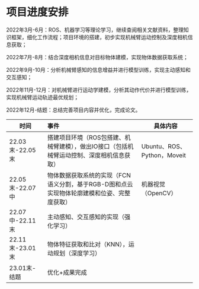 # 项目进度安排

2022年3月-6月：ROS、机器学习等理论学习，继续查阅相关文献资料，整理知识框架，细化工作流程；项目环境的搭建，初步实现机械臂运动控制及深度相机信息获取；

2022年7月-8月：结合深度相机信息对目标物体建模，实现物体数据获取系统；

2022年9月-10月：分析机械臂感知的信息增益并进行模型训练，实现主动感知和交互感知；

2022年11月-12月：对机械臂进行运动学建模，分析其动作代价并进行模型训练，实现机械臂运动轨迹最优规划；

2022年12月-结题：总结完善项目内容并优化，完成论文。

| 时间            | 事件                                                         | 具体内容                    |
| --------------- | :----------------------------------------------------------- | --------------------------- |
| 22.03末-22.05末 | 搭建项目环境（ROS包搭建、机械臂建模），做出IO接口（包括机械臂运动控制、深度相机信息获取） | Ubuntu、ROS、Python，Moveit |
| 22.05末-22.07中 | 物体数据获取系统的实现（FCN语义分割，基于RGB-D图和点云实现物体轮廓建模和位姿、完整度获取） | 机器视觉（OpenCV）          |
| 22.07中-22.11末 | 主动感知、交互感知的实现（强化学习）                         |                             |
| 22.11末-23.01末 | 物体特征获取和比对（KNN），运动规划（深度学习）              |                             |
| 23.01末-结题    | 优化+成果完成                                                |                             |